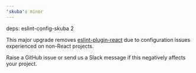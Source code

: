 ```yaml
---
'skuba': minor
---
```


deps: eslint-config-skuba 2

This major upgrade removes [eslint-plugin-react](https://github.com/jsx-eslint/eslint-plugin-react) due to configuration issues experienced on non-React projects.

Raise a GitHub issue or send us a Slack message if this negatively affects your project.
